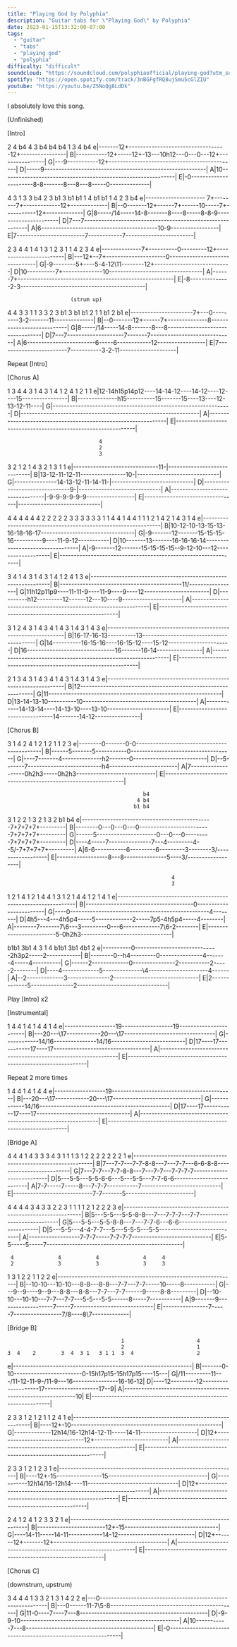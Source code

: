 ```yaml
---
title: "Playing God by Polyphia"
description: "Guitar tabs for \"Playing God\" by Polyphia"
date: 2023-01-15T13:32:00-07:00
tags:
  - "guitar"
  - "tabs"
  - "playing god"
  - "polyphia"
difficulty: "difficult"
soundcloud: "https://soundcloud.com/polyphiaofficial/playing-god?utm_source=clipboard&utm_medium=text&utm_campaign=social_sharing"
spotify: "https://open.spotify.com/track/3nBGFgfRQ8ujSmu5cGlZIU"
youtube: "https://youtu.be/Z5NoQg8LdDk"
---
```


I absolutely love this song.

(Unfinished)

[Intro]

   2                      4                   b4
   4 3   b4  b4  b4       1    3  4           b4
e|-------12+----------------------------------12+----------------|
B|-----------12+-----12+-13---10h12---0---0---12+----------------|
G|---9-----------12+---------------------------------------------|
D|-----9---------------------------------------------------------|
A|10-------------------------------------------------------------|
E|-0----------------------8-8-------8---8---8-----0--------------|

  4
  3
  1                        3            3        b4
  2       3 b1     3 b1 b1 1  4  b1 b1  1 4  2 3 b4
e|--------------------- 7+--------7+-------------12+-------------|
B|--0-------12+------7+------10-----7+-----------12+-------------|
G|8-----/14-----14-8-------8----8-----8-8-9----------------------|
D|7---7----------------------------------------------------------|
A|6-----------------------------------------10-9-----------------|
E|7------------------------7------------7------------------------|

   2
   3              4 4
   1  4 1 3 1 2 3 1 1  4       2    3 4
e|--------------7+----------0---------12+------------------------|
B|---12+--7+---------------------0-------------------------------|
G|-9--------5+----5-4-12\11--------12+---------------------------|
D|10----------7+--------------10---------------------------------|
A|------7+-------------------------------------------------------|
E|-8--------------2-3--------------------------------------------|

                        (strum up)
  4                        4
  3                        3
  1                        1           3 3
  2       3 b1     3 b1 b1 2           1 1 b1  2 b1
e|----------------------7+---0---------3-2-------11--------------|
B|--0-------12+------7+--------------8---------------------------|
G|8-----/14-----14-8-------8---8---------------------------------|
D|7---7--------------------7-------7-----------------------------|
A|6------------------------6-----6------------12-----------------|
E|7------------------------7-----------3-2-11--------------------|

Repeat [Intro]

[Chorus A]

   1  3  4        4  3     1  4  3  1  4  1  2  4  1  2  1  1
e|12-14h15p14p12----14-14-12----14-12----12----15----------------|
B|--------------h15----------15-------15----13----12-13-12-11----|
G|---------------------------------------------------------------|
D|---------------------------------------------------------------|
A|---------------------------------------------------------------|
E|---------------------------------------------------------------|

                                 4
                                 2
                                 3
   3  2  1  2  1  4  3  2  1  3  1   1
e|------------------------------11-|-----------------------------|
B|13-12-11-12-11----------------10-|-----------------------------|
G|---------------14-13-12-11-14-11-|-----------------------------|
D|-------------------------------9-|-----------------------------|
A|---------------------------------|-9-9-9-9-9-9-----------------|
E|---------------------------------|-----------------------------|

   4        4        4  4  4  4
   2        2        2  2  2  3
   3        3        3  3  3  1
   1  4  4  1  4  4  1  1  1  2   1  4  2 1  4  3 1  4
e|---------------------------------------------------------------|
B|10-12-10-13-15-13-16-18-16-17-\--------------------------------|
G|-9-------12-------15-15-15-16-\---------9----11-9-12-----------|
D|10-------13-------16-16-16-14-\--------------------------------|
A|-9-------12-------15-15-15-15-\-9-12-10---12-------------------|
E|---------------------------------------------------------------|

   3  4    1  4  3    1  4  3 1  4 1  2  4 1  3
e|---------------------------------------------------------------|
B|-------------------------------------------11/-----------------|
G|11h12p11p9----11-11-9----11-9----9----12-----------------------|
D|----------h12---------12------12---10----9---------------------|
A|---------------------------------------------------------------|
E|---------------------------------------------------------------|

   3
   1
   2  4  3  1  4  3  4  1  4  3  1  4  3  1  4  3
e|---------------------------------------------------------------|
B|16-17-16-13----------13----------------------------------------|
G|14----------16-15-16----16-15-12----15-12----------------------|
D|16-------------------------------16-------16-14----------------|
A|---------------------------------------------------------------|
E|---------------------------------------------------------------|

   2
   1
   3  4  3  1  4  3  4  1  4  3  1  4  3  1  4  3
e|---------------------------------------------------------------|
B|12-------------------------------------------------------------|
G|11-------------------------------------------------------------|
D|13-14-13-10----------10----------------------------------------|
A|------------14-13-14----14-13-10----13-10----------------------|
E|---------------------------------14-------14-12----------------|

[Chorus B]

  3 1 4 2   4 1 2       1 2   1   1 2   3
e|--------0-------0-0--------------------------------------------|
B|------5-------5-----------0------------------------------------|
G|----7-------4--------------h2-------0--------------------------|
D|--5-------7--------------------------h4------------------------|
A|7-------------------0h2h3-----0h2h3----------------------------|
E|---------------------------------------------------------------|

                                               b4
                                             4 b4
                                            b1 b4
  3   1 2   2   1   3           2   1   3 2 b1 b4
e|----------------------------------------------7+7+7+7+---------|
B|--------0---0---0---0-------------------------7+7+7+7+---------|
G|------5---------------------0---0---0---------7+7+7+7+---------|
D|----4-----7---------------7---4---------4--5/-7+7+7+7+---------|
A|6-6-----------6---------6---------3--------3/------------------|
E|------------------8---8---------------5----3/------------------|

                                                        4
                                                        3
  1 2   1 4 1 2 1 4   4 1 3   1 2   1 4   4 1   2 1 4   1
e|---------------------------------------------------------------|
B|--------------------------------------0------------------------|
G|----0-------------------------------------------------4--------|
D|4h5---4---4h5p4-----5-------------2-----7p5-4h5p4-----4--------|
A|--------7-------7\6---3---------0---6-------------7\6-2--------|
E|------------------------5-0h2h3--------------------------------|

 b1b1 3b1     4 3 1 4          b1b1 3b1 4b1 2
e|----------0-----------------------------2h3p2-----2------------|
B|--------0--h4---------0---------------4-------4-----4----------|
G|------2-------------0---------------2-----------2-----2--------|
D|----4-------------5--------------\4---------------------4------|
A|--2-------------3---------------2------------------------------|
E|2-------------5---------------2--------------------------------|

Play [Intro] x2

[Instrumental]

   1  4     4  1     4 1  4     4  1     4
e|------------------19------------------19-----------------------|
B|---20---\17------------20---\17--------------------------------|
G|------------14/16---------------14/16--------------------------|
D|17----17\-----------17----17\----------------------------------|
A|---------------------------------------------------------------|
E|---------------------------------------------------------------|

Repeat 2 more times

   1  4     4  1     4 1  4     4
e|------------------19-------------------------------------------|
B|---20---\17------------20---\17\-------------------------------|
G|------------14/16----------------------------------------------|
D|17----17\-----------17----17\--\-------------------------------|
A|---------------------------------------------------------------|
E|---------------------------------------------------------------|

[Bridge A]

  4             4     4         1   4
  3             3     3         4   3
  1             1     1         3   1
  2             2   2 2       2 2   2   1
e|---------------------------------------------------------------|
B|7---7-7---7-7-8-8---7---7-7---6-6-8-8--------------------------|
G|7---7-7---7-7-8-8---7---7-7---7-7-7-7--------------------------|
D|5---5-5---5-5-6-6---5---5-5---7-7-6-6--------------------------|
A|7-7-----7-----8---7-7-7-----------7----------------------------|
E|----------------------------7-7-------5------------------------|

  4             4     4       4
  3         4   3     3       2
  2         3   1     1       1
  1       2 1   2   2 2       3
e|---------------------------------------------------------------|
B|5---5-5---5-5-8-8---7---7-7-7---7-7----------------------------|
G|5---5-5---5-5-8-8---7---7-7-6---6-6----------------------------|
D|5---5-5---4-4-7-7---5---5-5-5---5-5----------------------------|
A|------------------7-7-7-----7-7-7-7----------------------------|
E|5-5-----5-----7------------------------------------------------|

     4              4           4              4     4
     2              3           3              3     3
  1  3            1 2         2 1         1    2     2
e|---------------------------------------------------------------|
B|--10-10---10-10---8-8---8-8---7-7---7-7-----10-----8-----------|
G|---9--9----9--9---8-8---8-8---7-7---7-7------9-----8-8---------|
D|--10-10---10-10---7-7---7-7---5-5---5-5------8-----7-----------|
A|9-------9-------------------7-----7----------------------------|
E|----------------7-----7-----------------7/8----8\7-------------|

[Bridge B]

                                        1                       4
                                        2                       1
    3  4    2        3  4  3 1   3 1 1  3  4                    2
e|---------------------------------------------------------------|
B|-------0-10------------------------0-15h17p15-15h17p15----15---|
G|/11---------11---/11-12-11-9-/11-9---16----------------16-16-12|
D|----12---------12--------------------17-------------------17--9|
A|-------------------------------------------------------------10|
E|---------------------------------------------------------------|

   2   3   3    1  2     1  2  1  1  2  4  1
e|---------------------------------------------------------------|
B|----12+-10-----------------------------------------------------|
G|-------------12h14/16-12h14-12-11-----14-11--------------------|
D|12+-------------------------------12+--------------------------|
A|---------------------------------------------------------------|
E|---------------------------------------------------------------|

   2   3   3  1  2     1  2  3  1
e|---------------------------------------------------------------|
B|----12+-15----------------15-----------------------------------|
G|-----------12h14/16-12h14----11--------------------------------|
D|12+------------------------------------------------------------|
A|---------------------------------------------------------------|
E|---------------------------------------------------------------|

   2   4  1  2   4  1  2   3   3  2  1
e|---------------------------------------------------------------|
B|------------------------12+-15---------------------------------|
G|----14-11-----14-11------------14-12---------------------------|
D|12+-------12+-------12+----------------------------------------|
A|---------------------------------------------------------------|
E|---------------------------------------------------------------|

[Chorus C]

(downstrum, upstrum)

   3           4 4 4
   1           3   3
   2 1  3 1  4 2   2
e|---0-----------------------------------------------------------|
B|---0------11-7\5-8---------------------------------------------|
G|11-0----7----7---8---------------------------------------------|
D|-9-9-10--------------------------------------------------------|
A|10-----------7---8---------------------------------------------|
E|-0-------------------------------------------------------------|
